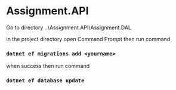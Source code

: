 # Assignment.API

Go to directory ..\Assignment.API\Assignment.DAL

in the project directory open Command Prompt then run command

### `dotnet ef migrations add <yourname>`

when success then run command

### `dotnet ef database update`
